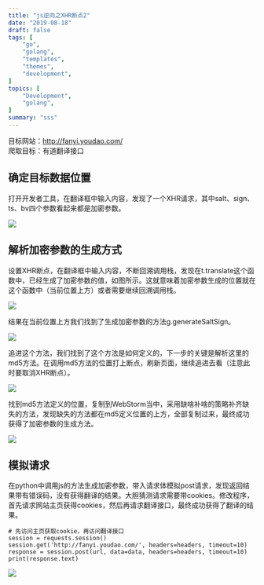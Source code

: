 ```yaml
---
title: "js逆向之XHR断点2"
date: "2019-08-18"
draft: false
tags: [
    "go",
    "golang",
    "templates",
    "themes",
    "development",
]
topics: [
    "Development",
    "golang",
]
summary: "sss"
---
```


目标网站：http://fanyi.youdao.com/ <br>
爬取目标：有道翻译接口

## 确定目标数据位置
打开开发者工具，在翻译框中输入内容，发现了一个XHR请求，其中salt、sign、ts、bv四个参数看起来都是加密参数。

![](/post/pics/3/3_1.png)

## 解析加密参数的生成方式
设置XHR断点，在翻译框中输入内容，不断回溯调用栈，发现在t.translate这个函数中，已经生成了加密参数的值，如图所示。这就意味着加密参数生成的位置就在这个函数中（当前位置上方）或者需要继续回溯调用栈。

![](/post/pics/3/3_2.png)

结果在当前位置上方我们找到了生成加密参数的方法g.generateSaltSign。

![](/post/pics/3/3_3.png)

追进这个方法，我们找到了这个方法是如何定义的，下一步的关键是解析这里的md5方法。在调用md5方法的位置打上断点，刷新页面，继续追进去看（注意此时要取消XHR断点）。

![](/post/pics/3/3_4.png)

找到md5方法定义的位置，复制到WebStorm当中，采用缺啥补啥的策略补齐缺失的方法，发现缺失的方法都在md5定义位置的上方，全部复制过来，最终成功获得了加密参数的生成方法。

![](/post/pics/3/3_5.png)

## 模拟请求
在python中调用js的方法生成加密参数，带入请求体模拟post请求，发现返回结果带有错误码，没有获得翻译的结果。大胆猜测请求需要带cookies。修改程序，首先请求网站主页获得cookies，然后再请求翻译接口，最终成功获得了翻译的结果。

```
# 先访问主页获取cookie，再访问翻译接口
session = requests.session()
session.get('http://fanyi.youdao.com/', headers=headers, timeout=10)
response = session.post(url, data=data, headers=headers, timeout=10)
print(response.text)
```

![](/post/pics/3/3_6.png)

